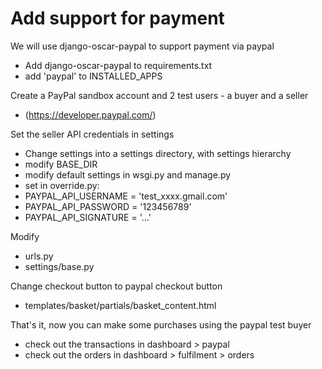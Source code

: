 # Add support for payment

We will use django-oscar-paypal to support payment via paypal
* Add django-oscar-paypal to requirements.txt
* add 'paypal' to INSTALLED_APPS

Create a PayPal sandbox account and 2 test users - a buyer and a seller
* (https://developer.paypal.com/)

Set the seller API credentials in settings
* Change settings into a settings directory, with settings hierarchy
 * modify BASE_DIR
 * modify default settings in wsgi.py and manage.py
* set in override.py:
 * PAYPAL_API_USERNAME = 'test_xxxx.gmail.com'
 * PAYPAL_API_PASSWORD = '123456789'
 * PAYPAL_API_SIGNATURE = '...'

Modify
* urls.py
* settings/base.py

Change checkout button to paypal checkout button
* templates/basket/partials/basket_content.html

That's it, now you can make some purchases using the paypal test buyer
* check out the transactions in dashboard > paypal
* check out the orders in dashboard > fulfilment > orders
